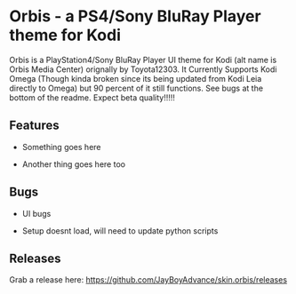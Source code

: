 # Orbis - a PS4/Sony BluRay Player theme for Kodi

Orbis is a PlayStation4/Sony BluRay Player UI theme for Kodi (alt name is Orbis Media Center) orignally by Toyota12303. It Currently Supports Kodi Omega (Though kinda broken since its being updated from Kodi Leia directly to Omega) but 90 percent of it still functions. See bugs at the bottom of the readme. Expect beta quality!!!!!

## Features

* Something goes here

* Another thing goes here too

## Bugs

* UI bugs

* Setup doesnt load, will need to update python scripts

## Releases

Grab a release here: https://github.com/JayBoyAdvance/skin.orbis/releases
